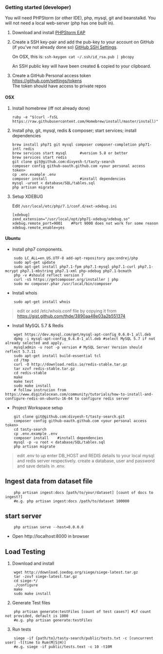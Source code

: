 
### Getting started (developer)

You will need PHPStorm (or other IDE), php, mysql, git and beanstalkd. You will not need a local web-server (php has one built in).

1. Download and install [PHPStorm EAP](https://confluence.jetbrains.com/display/PhpStorm/PhpStorm+Early+Access+Program)
2. Create a SSH key-pair and add the pub-key to your account on GitHub (if you've not already done so)
    [GitHub SSH Settings](https://github.com/settings/ssh).

    On OSX, this is:
    `
    ssh-keygen
    cat ~/.ssh/id_rsa.pub | pbcopy
    `

    An SSH public key will have been created & copied to your clipboard.

3. Create a GitHub Personal access token <br>
   https://github.com/settings/tokens <br>
   The token should have access to private repos

#### OSX

1. Install homebrew (iff not already done)
    ```
    ruby -e "$(curl -fsSL https://raw.githubusercontent.com/Homebrew/install/master/install)"
    ```

1. Install php, git, mysql, redis & composer; start services; install dependencies
     ```
     brew install php71 git mysql composer composer-completion php71-intl redis
     brew services start mysql      #version 5.8 or better
     brew services start redis
     git clone git@github.com:divyesh-t/tasty-search
     composer config github-oauth.github.com <your personal access token>
     cp .env.example .env
     composer install               #install dependencies
     mysql -uroot < database/SQL/tables.sql
     php artisan migrate
     ```

2. Setup XDEBUG

    Edit ```/usr/local/etc/php/7.1/conf.d/ext-xdebug.ini```

     ```
     [xdebug]
     zend_extension="/usr/local/opt/php71-xdebug/xdebug.so"
     xdebug.remote_port=9001    #Port 9000 does not work for some reason
     xdebug.remote_enable=yes
     ```


#### Ubuntu

* Install php7 components.

```
    sudo LC_ALL=en_US.UTF-8 add-apt-repository ppa:ondrej/php
    sudo apt-get update
    sudo apt-get install php7.1-fpm php7.1-mysql php7.1-curl php7.1-mcrypt php7.1-mbstring php7.1-xml php-xdebug php7.1-bcmath
    php -v #should reflect version 7
    curl -sS https://getcomposer.org/installer | php
    sudo mv composer.phar /usr/local/bin/composer
```

* Install whois

```
    sudo apt-get install whois
```
> edit or add /etc/whois.conf file by copying it from https://gist.github.com/thde/3890aa48e03a2b551374

* Install MySQL 5.7 & Redis

```
    wget https://dev.mysql.com/get/mysql-apt-config_0.6.0-1_all.deb
    dpkg -i mysql-apt-config_0.6.0-1_all.deb #select MySQL 5.7 if not already selected and apply.
    mysqladmin -u root -p version # MySQL Server Version should reflect 5.7.11
    sudo apt-get install build-essential tcl
    cd /tmp
    curl -O http://download.redis.io/redis-stable.tar.gz
    tar xzvf redis-stable.tar.gz
    cd redis-stable
    make
    make test
    sudo make install
    # follow instrucion from https://www.digitalocean.com/community/tutorials/how-to-install-and-configure-redis-on-ubuntu-16-04 to configure redis server
```

* Project Workspace setup

```
    git clone git@github.com:divyesh-t/tasty-search.git
    composer config github-oauth.github.com <your personal access token>
    cd tasty-search
    cp .env.example .env
    composer install    #install dependencies
    mysql -p -u root < database/SQL/tables.sql
    php artisan migrate
 ```

> edit .env to up enter DB_HOST and REDIS details to your local mysql and redis server respectively.
      create a database, user and password and save details in .env.


## Ingest data from dataset file

```
    php artisan ingest:docs [path/to/your/dataset] [count of docs to ingest?]
    #e.g. php artisan ingest:docs /path/to/dataset 100000
```

## start server

```
    php artisan serve --host=0.0.0.0
```

* Open http://localhost:8000 in browser


## Load Testing

1. Download and install

```
    wget http://download.joedog.org/siege/siege-latest.tar.gz
    tar -zxvf siege-latest.tar.gz
    cd siege-*/
    ./configure
    make
    sudo make install
```

2. Generate Test files

```
    php artisan generate:testFiles [count of test cases?] #if count not provided, default is 1000
    #e.g. php artisan generate:testFiles
```

3. Run tests
```
    siege -if {path/to}/tasty-search/public/tests.txt -c [cuncurrent user] -t[time to Rum(M|S|H)]
    #e.g. siege -if public/tests.text -c 10 -t10M
```
